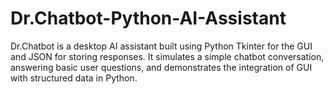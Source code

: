 # Dr.Chatbot-Python-AI-Assistant
Dr.Chatbot is a desktop AI assistant built using Python Tkinter for the GUI and JSON for storing responses. It simulates a simple chatbot conversation, answering basic user questions, and demonstrates the integration of GUI with structured data in Python.
